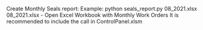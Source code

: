 Create Monthly Seals report:
Example:
python seals_report.py 08_2021.xlsx
08_2021.xlsx - Open Excel Workbook with Monthly Work Orders
It is recommended to include the call in ControlPanel.xlsm
 
